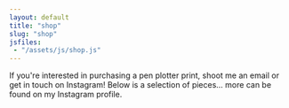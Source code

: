 ```yaml
---
layout: default
title: "shop"
slug: "shop"
jsfiles:
 - "/assets/js/shop.js"
---
```


If you're interested in purchasing a pen plotter print, shoot me an email or get in touch on Instagram! Below is a selection of pieces... more can be found on my Instagram profile.